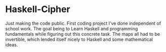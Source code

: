 # Haskell-Cipher
Just making the code public. 
First coding project I've done independent of school work. 
The goal being to Learn Haskell and programming fundamentals while figuring out this concrete task. 
The maps all had to be invertible, which lended itself nicely to Haskell and some mathematical ideas. 
